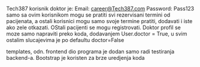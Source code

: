  Tech387
 korisnik doktor je: 
        Email: career@Tech387.com
        Password: Pass123
 samo sa ovim korisnikom mogu se pratiti svi rezervisani termini od pacijenata, a ostali korisnici mogu samo svoje termine pratiti, dodavati i iste ako zele otkazati.
 OStali pacijenti se mogu registrovati. Doktor profil se moze samo napraviti preko koda, dodavanjem User.doctor = True,
 u svim ostalim slucajevima je po defaultu doctor=False

 templates, odn. frontend dio programa je dodan samo radi testiranja backend-a. Bootstrap je koristen za brze uredjenja koda
